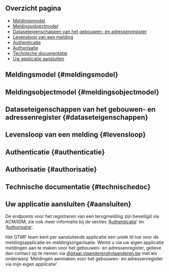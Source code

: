## Overzicht pagina
* [Meldingsmodel](#meldingsmodel)
* [Meldingsobjectmodel](#meldingsobjectmodel)
* [Dataseteigenschappen van het gebouwen- en adressenregister](#dataseteigenschappen)
* [Levensloop van een melding](#levensloop)
* [Authenticatie](#authenticatie)
* [Authorisatie](#authorisatie)
* [Technische documentatie](#technischedoc)
* [Uw applicatie aansluiten](#aansluiten)

## Meldingsmodel {#meldingsmodel}

## Meldingsobjectmodel {#meldingsobjectmodel}

## Dataseteigenschappen van het gebouwen- en adressenregister {#dataseteigenschappen}

## Levensloop van een melding {#levensloop}

## Authenticatie {#authenticatie}

## Authorisatie {#authorisatie}

## Technische documentatie {#technischedoc}

## Uw applicatie aansluiten {#aansluiten}

De endpoints voor het registreren van een terugmelding zijn beveiligd via ACM/IDM, zie ook meer informatie bij de secties ‘[Authenticatie](#authenticatie)’ en ‘[Authorisatie](#authorisatie)’.

Het GTMF team kent per aansluitende applicatie een uniek Id toe voor de meldingsapplicatie en meldingsorganisatie. Wenst u via uw eigen applicatie meldingen aan te maken voor het gebouwen- en adressenregister, gelieve dan contact op te nemen via digitaal.vlaanderen@vlaanderen.be met als onderwerp ‘Meldingen aanmaken voor het gebouwen- en adressenregister via mijn eigen applicatie'. 
